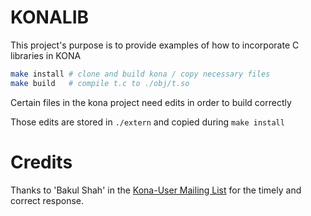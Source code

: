 # KONALIB

This project's purpose is to provide examples of how to incorporate C libraries in KONA

```sh
make install # clone and build kona / copy necessary files
make build   # compile t.c to ./obj/t.so
```

Certain files in the kona project need edits in order to build correctly 

Those edits are stored in `./extern` and copied during `make install`


# Credits

Thanks to 'Bakul Shah' in the [Kona-User Mailing List](https://groups.google.com/g/kona-user) for the timely and correct response. 



